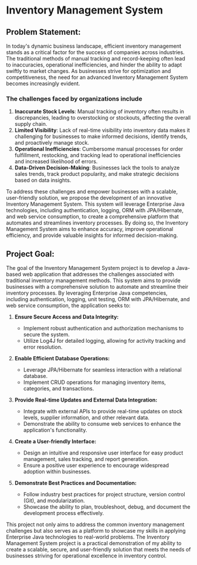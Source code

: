 # Inventory Management System

## Problem Statement:

In today's dynamic business landscape, efficient inventory management stands as a critical factor for 
the success of companies across industries. The traditional methods of manual tracking and record-keeping 
often lead to inaccuracies, operational inefficiencies, and hinder the ability to adapt swiftly to 
market changes. As businesses strive for optimization and competitiveness, the need for an advanced 
Inventory Management System becomes increasingly evident.

### The challenges faced by organizations include

1. **Inaccurate Stock Levels**: Manual tracking of inventory often results in discrepancies, leading to overstocking or stockouts, affecting the overall supply chain.
2. **Limited Visibility**: Lack of real-time visibility into inventory data makes it challenging for businesses to make informed decisions, identify trends, and proactively manage stock.
3. **Operational Inefficiencies**: Cumbersome manual processes for order fulfillment, restocking, and tracking lead to operational inefficiencies and increased likelihood of errors.
4. **Data-Driven Decision-Making**: Businesses lack the tools to analyze sales trends, track product popularity, and make strategic decisions based on data insights.

To address these challenges and empower businesses with a scalable, user-friendly solution, we propose 
the development of an innovative Inventory Management System. This system will leverage Enterprise Java 
technologies, including authentication, logging, ORM with JPA/Hibernate, and web service consumption, 
to create a comprehensive platform that automates and streamlines inventory processes. By doing so, the 
Inventory Management System aims to enhance accuracy, improve operational efficiency, and provide valuable 
insights for informed decision-making.

## Project Goal:

The goal of the Inventory Management System project is to develop a Java-based web application 
that addresses the challenges associated with traditional inventory management methods. This system aims to 
provide businesses with a comprehensive solution to automate and streamline their inventory processes. By 
leveraging Enterprise Java competencies, including authentication, logging, unit testing, ORM with JPA/Hibernate, 
and web service consumption, the application seeks to:

1. **Ensure Secure Access and Data Integrity:**
    - Implement robust authentication and authorization mechanisms to secure the system.
    - Utilize Log4J for detailed logging, allowing for activity tracking and error resolution.

2. **Enable Efficient Database Operations:**
    - Leverage JPA/Hibernate for seamless interaction with a relational database.
    - Implement CRUD operations for managing inventory items, categories, and transactions.

3. **Provide Real-time Updates and External Data Integration:**
    - Integrate with external APIs to provide real-time updates on stock levels, supplier information, and other relevant data.
    - Demonstrate the ability to consume web services to enhance the application's functionality.

4. **Create a User-friendly Interface:**
    - Design an intuitive and responsive user interface for easy product management, sales tracking, and report generation.
    - Ensure a positive user experience to encourage widespread adoption within businesses.

5. **Demonstrate Best Practices and Documentation:**
    - Follow industry best practices for project structure, version control (Git), and modularization.
    - Showcase the ability to plan, troubleshoot, debug, and document the development process effectively.

This project not only aims to address the common inventory management challenges but also serves as a platform to showcase my 
skills in applying Enterprise Java technologies to real-world problems. The Inventory Management System project is a practical 
demonstration of my ability to create a scalable, secure, and user-friendly solution that meets the needs of businesses striving 
for operational excellence in inventory control.
